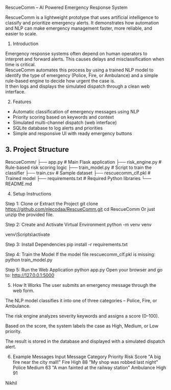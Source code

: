 RescueComm – AI Powered Emergency Response System

RescueComm is a lightweight prototype that uses artificial intelligence to classify and prioritize emergency alerts. It demonstrates how automation and NLP can make emergency management faster, more reliable, and easier to scale.


1. Introduction

Emergency response systems often depend on human operators to interpret and forward alerts. This causes delays and misclassification when time is critical.  
RescueComm automates this process by using a trained NLP model to identify the type of emergency (Police, Fire, or Ambulance) and a simple rule-based engine to decide how urgent the case is.  
It then logs and displays the simulated dispatch through a clean web interface.


2. Features

- Automatic classification of emergency messages using NLP  
- Priority scoring based on keywords and context  
- Simulated multi-channel dispatch (web interface)  
- SQLite database to log alerts and priorities  
- Simple and responsive UI with ready emergency buttons  


## 3. Project Structure

RescueComm/
├── app.py # Main Flask application
├── risk_engine.py # Rule-based risk scoring logic
├── train_model.py # Script to train the classifier
├── train.csv # Sample dataset
├── rescuecomm_clf.pkl # Trained model 
├── requirements.txt # Required Python libraries
└── README.md 



4. Setup Instructions

Step 1: Clone or Extract the Project
git clone https://github.com/nlecodaa/RescueComm.git
cd RescueComm
Or just unzip the provided file.

Step 2: Create and Activate Virtual Environment
python -m venv venv

venv\Scripts\activate

Step 3: Install Dependencies
pip install -r requirements.txt

Step 4: Train the Model
If the model file rescuecomm_clf.pkl is missing:
python train_model.py

Step 5: Run the Web Application
python app.py
Open your browser and go to:
http://127.0.0.1:5000

5. How It Works
The user submits an emergency message through the web form.

The NLP model classifies it into one of three categories – Police, Fire, or Ambulance.

The risk engine analyzes severity keywords and assigns a score (0–100).

Based on the score, the system labels the case as High, Medium, or Low priority.

The result is stored in the database and displayed with a simulated dispatch alert.

6. Example Messages
Input Message	Category	Priority	Risk Score
"A big fire near the city mall!"	Fire	High	88
"My shop was robbed last night"	Police	Medium	63
"A man fainted at the railway station"	Ambulance	High	91

Nikhil

